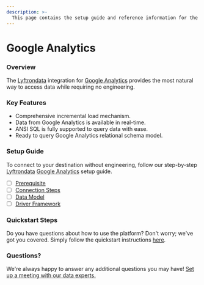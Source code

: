 ```yaml
---
description: >-
  This page contains the setup guide and reference information for the Google Analytics source connector.
---
```


# Google Analytics

### Overview

The [Lyftrondata](https://www.lyftrondata.com/) integration for [Google Analytics](None) provides the most natural way to access data while requiring no engineering.

### Key Features

* Comprehensive incremental load mechanism.
* Data from Google Analytics is available in real-time.&#x20;
* ANSI SQL is fully supported to query data with ease.
* Ready to query Google Analytics relational schema model.

### Setup Guide

To connect to your destination without engineering, follow our step-by-step [Lyftrondata](https://www.lyftrondata.com/)  [Google Analytics](None) setup guide.

* [ ] [Prerequisite](prerequisite.md)
* [ ] [Connection Steps](connection-steps.md)
* [ ] [Data Model](data-model/erd.md)
* [ ] [Driver Framework](driver-framework/)

### Quickstart Steps

Do you have questions about how to use the platform? Don't worry; we've got you covered. Simply follow the quickstart instructions [here](../README.md).

### Questions? <a href="#questions" id="questions"></a>

We're always happy to answer any additional questions you may have! [Set up a meeting with our data experts.](https://www.lyftrondata.com/book-a-meeting/)

